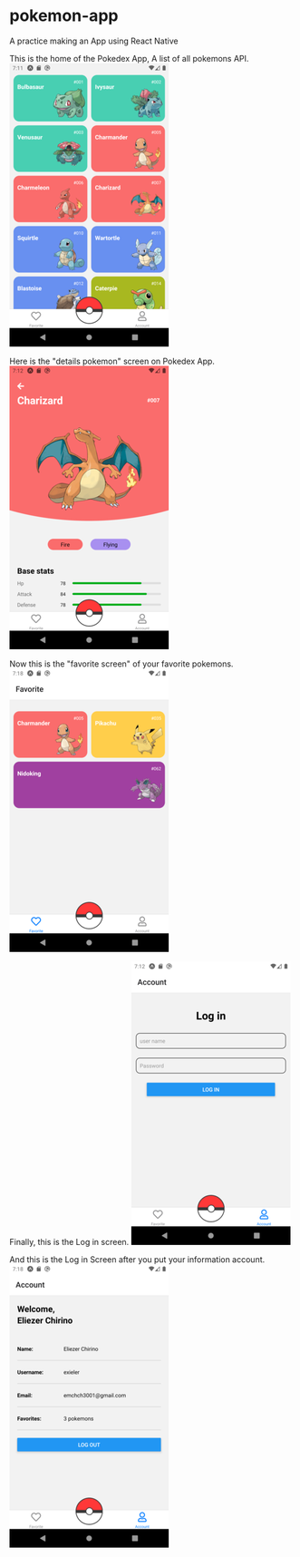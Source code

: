 # pokemon-app

A practice making an App using React Native

This is the home of the Pokedex App, A list of all pokemons API.
![SHOWS!](./readmeAssets/Screenshot_2.png)

Here is the "details pokemon" screen on Pokedex App.
![SHOWS!](readmeAssets\Screenshot_5.png)

Now this is the "favorite screen" of your favorite pokemons.
![SHOWS!](readmeAssets\Screenshot_1.png)

Finally, this is the Log in screen.
![SHOWS!](readmeAssets\Screenshot_3.png)

And this is the Log in Screen after you put your information account.
![SHOWS!](readmeAssets\Screenshot_4.png)
